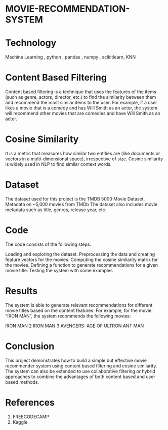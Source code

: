# MOVIE-RECOMMENDATION-SYSTEM

# Technology
Machine Learning ,
python , pandas , numpy , scikitlearn, KNN

# Content Based Filtering

Content based filtering is a technique that uses the features of the items (such as genre, actors, director, etc.) to find the similarity between them and recommend the most similar items to the user. For example, if a user likes a movie that is a comedy and has Will Smith as an actor, the system will recommend other movies that are comedies and have Will Smith as an actor.


# Cosine Similarity

It is a metric that measures how similar two entities are (like documents or vectors in a multi-dimensional space), irrespective of size. Cosine similarity is widely used in NLP to find similar context words.


# Dataset
The dataset used for this project is the TMDB 5000 Movie Dataset, Metadata on ~5,000 movies from TMDb The dataset also includes movie metadata such as title, genres, release year, etc.

# Code
The code consists of the following steps:

Loading and exploring the dataset. Preprocessing the data and creating feature vectors for the movies. Computing the cosine similarity matrix for the movies. Defining a function to generate recommendations for a given movie title. Testing the system with some examples

# Results
The system is able to generate relevant recommendations for different movie titles based on the content features. For example, for the movie “IRON MAN”, the system recommends the following movies:

IRON MAN 2 IRON MAN 3 AVENGERS: AGE OF ULTRON ANT MAN

# Conclusion
This project demonstrates how to build a simple but effective movie recommender system using content based filtering and cosine similarity. The system can also be extended to use collaborative filtering or hybrid approaches to combine the advantages of both content based and user based methods.

# References
1. FREECODECAMP
2. Kaggle
